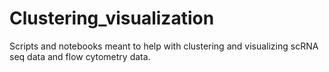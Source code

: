 # Clustering_visualization

Scripts and notebooks meant to help with clustering and visualizing scRNA seq data and flow cytometry data.

